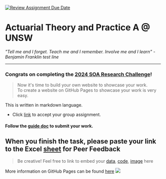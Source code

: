 [![Review Assignment Due Date](https://classroom.github.com/assets/deadline-readme-button-24ddc0f5d75046c5622901739e7c5dd533143b0c8e959d652212380cedb1ea36.svg)](https://classroom.github.com/a/biNKOeX_)
# Actuarial Theory and Practice A @ UNSW

_"Tell me and I forget. Teach me and I remember. Involve me and I learn" - Benjamin Franklin_
_test line_ 

---

### Congrats on completing the [2024 SOA Research Challenge](https://www.soa.org/research/opportunities/2024-student-research-case-study-challenge/)!

>Now it's time to build your own website to showcase your work.  
>To create a website on GitHub Pages to showcase your work is very easy.

This is written in markdown language. 
>
* Click [link](https://classroom.github.com/a/biNKOeX_) to accept your group assignment.

#### Follow the [guide doc](doc1.pdf) to submit your work. 

When you finish the task, please paste your link to the Excel [sheet](https://unsw-my.sharepoint.com/:x:/g/personal/z5096423_ad_unsw_edu_au/ETIxmQ6pESRHoHPt-PUleR4BuN0_ghByf7TsfSfgDaBhVg?rtime=GAd2OFNM3Eg) for Peer Feedback
---
>Be creative! Feel free to link to embed your [data](2024-srcsc-superlife-inforce-dataset-part1.csv), [code](sample-data-clean.ipynb), [image](unsw.png) here

More information on GitHub Pages can be found [here](https://pages.github.com/)
![](Actuarial.gif)
